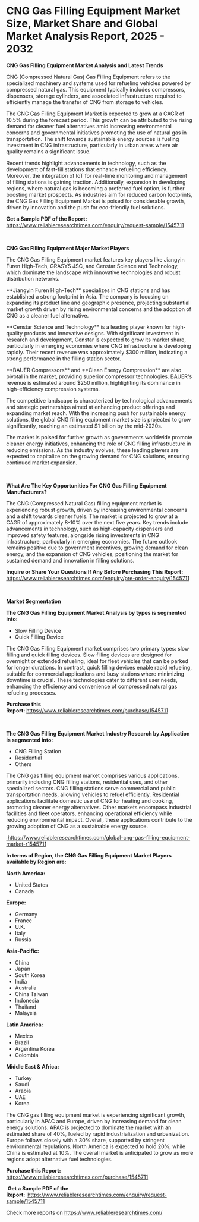 <p><h1>CNG Gas Filling Equipment Market Size, Market Share and Global Market Analysis Report, 2025 - 2032</h1></p><p><strong>CNG Gas Filling Equipment Market Analysis and Latest Trends</strong></p>
<p><p>CNG (Compressed Natural Gas) Gas Filling Equipment refers to the specialized machinery and systems used for refueling vehicles powered by compressed natural gas. This equipment typically includes compressors, dispensers, storage cylinders, and associated infrastructure required to efficiently manage the transfer of CNG from storage to vehicles.</p><p>The CNG Gas Filling Equipment Market is expected to grow at a CAGR of 10.5% during the forecast period. This growth can be attributed to the rising demand for cleaner fuel alternatives amid increasing environmental concerns and governmental initiatives promoting the use of natural gas in transportation. The shift towards sustainable energy sources is fueling investment in CNG infrastructure, particularly in urban areas where air quality remains a significant issue.</p><p>Recent trends highlight advancements in technology, such as the development of fast-fill stations that enhance refueling efficiency. Moreover, the integration of IoT for real-time monitoring and management of filling stations is gaining traction. Additionally, expansion in developing regions, where natural gas is becoming a preferred fuel option, is further boosting market prospects. As industries aim for reduced carbon footprints, the CNG Gas Filling Equipment Market is poised for considerable growth, driven by innovation and the push for eco-friendly fuel solutions.</p></p>
<p><strong>Get a Sample PDF of the Report:&nbsp;</strong> <a href="https://www.reliableresearchtimes.com/enquiry/request-sample/1545711?utm_campaign=2645&utm_medium=2&utm_source=Github&utm_content=ia&utm_term=27022025&utm_id=cng-gas-filling-equipment">https://www.reliableresearchtimes.com/enquiry/request-sample/1545711</a></p>
<p>&nbsp;</p>
<p><strong>CNG Gas Filling Equipment Major Market Players</strong></p>
<p><p>The CNG Gas Filling Equipment market features key players like Jiangyin Furen High-Tech, GRASYS JSC, and Censtar Science and Technology, which dominate the landscape with innovative technologies and robust distribution networks. </p><p>**Jiangyin Furen High-Tech** specializes in CNG stations and has established a strong footprint in Asia. The company is focusing on expanding its product line and geographic presence, projecting substantial market growth driven by rising environmental concerns and the adoption of CNG as a cleaner fuel alternative.</p><p>**Censtar Science and Technology** is a leading player known for high-quality products and innovative designs. With significant investment in research and development, Censtar is expected to grow its market share, particularly in emerging economies where CNG infrastructure is developing rapidly. Their recent revenue was approximately $300 million, indicating a strong performance in the filling station sector.</p><p>**BAUER Compressors** and **Clean Energy Compression** are also pivotal in the market, providing superior compressor technologies. BAUER's revenue is estimated around $250 million, highlighting its dominance in high-efficiency compression systems.</p><p>The competitive landscape is characterized by technological advancements and strategic partnerships aimed at enhancing product offerings and expanding market reach. With the increasing push for sustainable energy solutions, the global CNG filling equipment market size is projected to grow significantly, reaching an estimated $1 billion by the mid-2020s. </p><p>The market is poised for further growth as governments worldwide promote cleaner energy initiatives, enhancing the role of CNG filling infrastructure in reducing emissions. As the industry evolves, these leading players are expected to capitalize on the growing demand for CNG solutions, ensuring continued market expansion.</p></p>
<p>&nbsp;</p>
<p><strong>What Are The Key Opportunities For CNG Gas Filling Equipment Manufacturers?</strong></p>
<p><p>The CNG (Compressed Natural Gas) filling equipment market is experiencing robust growth, driven by increasing environmental concerns and a shift towards cleaner fuels. The market is projected to grow at a CAGR of approximately 8-10% over the next five years. Key trends include advancements in technology, such as high-capacity dispensers and improved safety features, alongside rising investments in CNG infrastructure, particularly in emerging economies. The future outlook remains positive due to government incentives, growing demand for clean energy, and the expansion of CNG vehicles, positioning the market for sustained demand and innovation in filling solutions.</p></p>
<p><strong>Inquire or Share Your Questions If Any Before Purchasing This Report:</strong> <a href="https://www.reliableresearchtimes.com/enquiry/pre-order-enquiry/1545711?utm_campaign=2645&utm_medium=2&utm_source=Github&utm_content=ia&utm_term=27022025&utm_id=cng-gas-filling-equipment">https://www.reliableresearchtimes.com/enquiry/pre-order-enquiry/1545711</a></p>
<p>&nbsp;</p>
<p><strong>Market Segmentation</strong></p>
<p><strong>The CNG Gas Filling Equipment Market Analysis by types is segmented into:</strong></p>
<p><ul><li>Slow Filling Device</li><li>Quick Filling Device</li></ul></p>
<p><p>The CNG Gas Filling Equipment market comprises two primary types: slow filling and quick filling devices. Slow filling devices are designed for overnight or extended refueling, ideal for fleet vehicles that can be parked for longer durations. In contrast, quick filling devices enable rapid refueling, suitable for commercial applications and busy stations where minimizing downtime is crucial. These technologies cater to different user needs, enhancing the efficiency and convenience of compressed natural gas refueling processes.</p></p>
<p><strong>Purchase this Report:&nbsp;</strong><a href="https://www.reliableresearchtimes.com/purchase/1545711?utm_campaign=2645&utm_medium=2&utm_source=Github&utm_content=ia&utm_term=27022025&utm_id=cng-gas-filling-equipment">https://www.reliableresearchtimes.com/purchase/1545711</a></p>
<p>&nbsp;</p>
<p><strong>The CNG Gas Filling Equipment Market Industry Research by Application is segmented into:</strong></p>
<p><ul><li>CNG Filling Station</li><li>Residential</li><li>Others</li></ul></p>
<p><p>The CNG gas filling equipment market comprises various applications, primarily including CNG filling stations, residential uses, and other specialized sectors. CNG filling stations serve commercial and public transportation needs, allowing vehicles to refuel efficiently. Residential applications facilitate domestic use of CNG for heating and cooking, promoting cleaner energy alternatives. Other markets encompass industrial facilities and fleet operators, enhancing operational efficiency while reducing environmental impact. Overall, these applications contribute to the growing adoption of CNG as a sustainable energy source.</p></p>
<p><a href="https://www.reliableresearchtimes.com/global-cng-gas-filling-equipment-market-r1545711?utm_campaign=2645&utm_medium=2&utm_source=Github&utm_content=ia&utm_term=27022025&utm_id=cng-gas-filling-equipment">&nbsp;https://www.reliableresearchtimes.com/global-cng-gas-filling-equipment-market-r1545711</a></p>
<p><strong>In terms of Region, the CNG Gas Filling Equipment Market Players available by Region are:</strong></p>
<p>
    <p> <strong> North America: </strong>
        <ul>
            <li>United States</li>
            <li>Canada</li>
        </ul>
        </p> 
    <p> <strong> Europe: </strong>
        <ul>
            <li>Germany</li>
            <li>France</li>
            <li>U.K.</li>
            <li>Italy</li>
            <li>Russia</li>
        </ul>
        </p> 
    <p> <strong> Asia-Pacific: </strong>
        <ul>
            <li>China</li>
            <li>Japan</li>
            <li>South Korea</li>
            <li>India</li>
            <li>Australia</li>
            <li>China Taiwan</li>
            <li>Indonesia</li>
            <li>Thailand</li>
            <li>Malaysia</li>
        </ul>
        </p> 
    <p> <strong> Latin America: </strong>
        <ul>
            <li>Mexico</li>
            <li>Brazil</li>
            <li>Argentina Korea</li>
            <li>Colombia</li>
        </ul>
        </p> 
    <p> <strong> Middle East & Africa: </strong>
        <ul>
            <li>Turkey</li>
            <li>Saudi</li>
            <li>Arabia</li>
            <li>UAE</li>
            <li>Korea</li>
        </ul>
    </p>
    </p>
<p><p>The CNG gas filling equipment market is experiencing significant growth, particularly in APAC and Europe, driven by increasing demand for clean energy solutions. APAC is projected to dominate the market with an estimated share of 40%, fueled by rapid industrialization and urbanization. Europe follows closely with a 30% share, supported by stringent environmental regulations. North America is expected to hold 20%, while China is estimated at 10%. The overall market is anticipated to grow as more regions adopt alternative fuel technologies.</p></p>
<p><strong>Purchase this Report: </strong><a href="https://www.reliableresearchtimes.com/purchase/1545711?utm_campaign=2645&utm_medium=2&utm_source=Github&utm_content=ia&utm_term=27022025&utm_id=cng-gas-filling-equipment">https://www.reliableresearchtimes.com/purchase/1545711</a></p>
<p>&nbsp;<strong>Get a Sample PDF of the Report:&nbsp;&nbsp;</strong><a href="https://www.reliableresearchtimes.com/enquiry/request-sample/1545711?utm_campaign=2645&utm_medium=2&utm_source=Github&utm_content=ia&utm_term=27022025&utm_id=cng-gas-filling-equipment">https://www.reliableresearchtimes.com/enquiry/request-sample/1545711</a></p>
<p><strong></strong></p>
<p>Check more reports on <a href="https://www.reliableresearchtimes.com/?utm_campaign=2645&utm_medium=2&utm_source=Github&utm_content=ia&utm_term=27022025&utm_id=cng-gas-filling-equipment">https://www.reliableresearchtimes.com/</a></p>